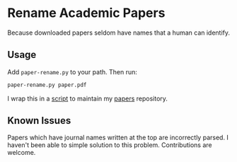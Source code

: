 Rename Academic Papers
======================

Because downloaded papers seldom have names that a human can identify.

Usage
-----

Add `paper-rename.py` to your path. Then run:

```sh
paper-rename.py paper.pdf
```

I wrap this in a [script](https://github.com/rejuvyesh/Scripts/blob/master/paper) to maintain my [papers](http://github.com/rejuvyesh/papers) repository.


Known Issues
------------

Papers which have journal names written at the top are incorrectly parsed. I haven't been able to simple solution to this problem. Contributions are welcome.
